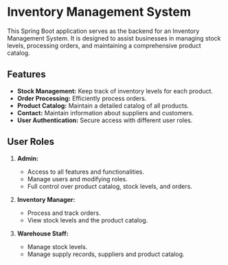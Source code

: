 # Inventory Management System

This Spring Boot application serves as the backend for an Inventory Management System. It is designed to assist businesses in managing stock levels, processing orders, and maintaining a comprehensive product catalog.


## Features

- **Stock Management:** Keep track of inventory levels for each product.
- **Order Processing:** Efficiently process orders.
- **Product Catalog:** Maintain a detailed catalog of all products.
- **Contact:** Maintain information about suppliers and customers.
- **User Authentication:** Secure access with different user roles.


## User Roles

1. **Admin:**
   - Access to all features and functionalities.
   - Manage users and modifying roles.
   - Full control over product catalog, stock levels, and orders.

2. **Inventory Manager:**
   - Process and track orders.
   - View stock levels and the product catalog.

3. **Warehouse Staff:**
   - Manage stock levels.
   - Manage supply records, suppliers and product catalog.



